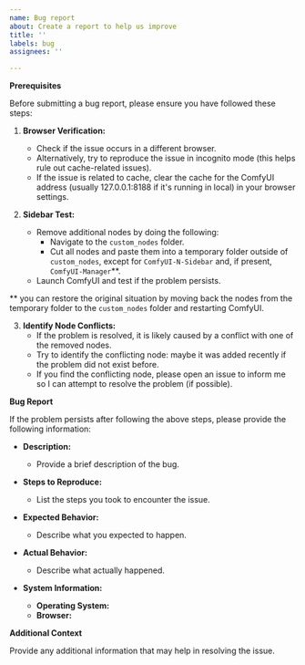 ```yaml
---
name: Bug report
about: Create a report to help us improve
title: ''
labels: bug
assignees: ''

---
```


**Prerequisites**

Before submitting a bug report, please ensure you have followed these steps:

1. **Browser Verification:**
   - Check if the issue occurs in a different browser.
   - Alternatively, try to reproduce the issue in incognito mode (this helps rule out cache-related issues).
   - If the issue is related to cache, clear the cache for the ComfyUI address (usually 127.0.0.1:8188 if it's running in local) in your browser settings.

2. **Sidebar Test:**
   - Remove additional nodes by doing the following:
     - Navigate to the `custom_nodes` folder.
     - Cut all nodes and paste them into a temporary folder outside of `custom_nodes`, except for `ComfyUI-N-Sidebar` and, if present, `ComfyUI-Manager`**.
   - Launch ComfyUI and test if the problem persists.
   
** you can restore the original situation by moving back the nodes from the temporary folder to the `custom_nodes` folder and restarting  ComfyUI.

3. **Identify Node Conflicts:**
   - If the problem is resolved, it is likely caused by a conflict with one of the removed nodes.
   - Try to identify the conflicting node: maybe it was added recently if the problem did not exist before.
   - If you find the conflicting node, please open an issue to inform me so I can attempt to resolve the problem (if possible).

**Bug Report**

If the problem persists after following the above steps, please provide the following information:

- **Description:**
  - Provide a brief description of the bug.

- **Steps to Reproduce:**
  - List the steps you took to encounter the issue.

- **Expected Behavior:**
  - Describe what you expected to happen.

- **Actual Behavior:**
  - Describe what actually happened.

- **System Information:**
  - **Operating System:**
  - **Browser:**

**Additional Context**

Provide any additional information that may help in resolving the issue.
